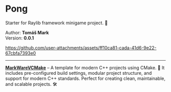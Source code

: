 # Pong

Starter for Raylib framework minigame project. 👾

Author: **Tomáš Mark**  
Version: **0.0.1**

https://github.com/user-attachments/assets/ff10ca81-cada-41d6-9e22-67cbfa7393e0

---

**[MarkWareVCMake](https://github.com/tomasmark79/MarkWareVCMake)** – A template for modern C++ projects using CMake. 🚀 It includes pre-configured build settings, modular project structure, and support for modern C++ standards. Perfect for creating clean, maintainable, and scalable projects. 🛠️
